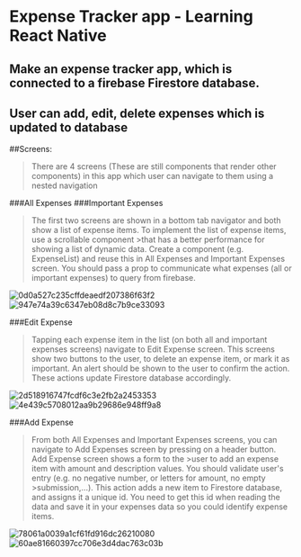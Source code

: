 #  Expense Tracker app - Learning React Native


## Make an expense tracker app, which is connected to a firebase Firestore database. 
## User can add, edit, delete expenses which is updated to database

##Screens:
>There are 4 screens (These are still components that render other components) in this app which user can navigate to them using a nested navigation

###All Expenses
###Important Expenses
>The first two screens are shown in a bottom tab navigator and both show a list of expense items. To implement the list of expense items, use a scrollable component >that has a better performance for showing a list of dynamic data. Create a component (e.g. ExpenseList) and 
>reuse this in All Expenses and Important Expenses screen. You should pass a prop to communicate what expenses (all or important expenses) to query from firebase.

![0d0a527c235cffdeaedf207386f63f2](https://user-images.githubusercontent.com/78027883/198927089-d8fdba02-067d-4bef-94a0-de6384767e1d.png)
![947e74a39c6347eb08d8c7b9ce33093](https://user-images.githubusercontent.com/78027883/198927105-330adbf8-27fa-485b-8e0c-99a0a5d5a808.png)

###Edit Expense
 >Tapping each expense item in the list (on both all and important expenses screens) navigate to Edit Expense screen. This screens show two buttons to the user, 
 >to delete an expense item, or mark it as important. An alert should be shown to the user to confirm the action. These actions update Firestore database accordingly.
 
 ![2d518916747fcdf6c3e2fb2a2453353](https://user-images.githubusercontent.com/78027883/198927190-6f5ea294-e3c4-4ae3-83b6-24a660f36627.png)
![4e439c5708012aa9b29686e948ff9a8](https://user-images.githubusercontent.com/78027883/198927210-9ec90bc4-33d9-4040-87f0-bd4b4c215793.png)

###Add Expense
>From both All Expenses and Important Expenses screens, you can navigate to Add Expenses screen by pressing on a header button. Add Expense screen shows a form to the >user to add an expense item with amount and description values. You should validate user's entry (e.g. no negative number, or letters for amount, no empty >submission,...). This action adds a new item to Firestore database, 
>and assigns it a unique id. You need to get this id when reading the data and save it in your expenses data so you could identify expense items.

![78061a0039a1cf61fd916dc26210080](https://user-images.githubusercontent.com/78027883/198927296-aa74e059-76c7-4864-95c7-f68e7c9da171.png)
![60ae81660397cc706e3d4dac763c03b](https://user-images.githubusercontent.com/78027883/198927312-cc3e97f0-c8e1-4273-a665-a416e52b684c.png)


